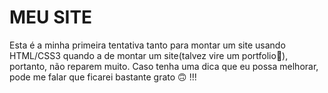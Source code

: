 # MEU SITE

Esta é a minha primeira tentativa tanto para montar um site usando HTML/CSS3 quando a de montar um site(talvez vire um portfolio👀), portanto, não reparem muito. Caso tenha uma dica que eu possa melhorar, pode me falar que ficarei bastante grato 🙃 !!!
